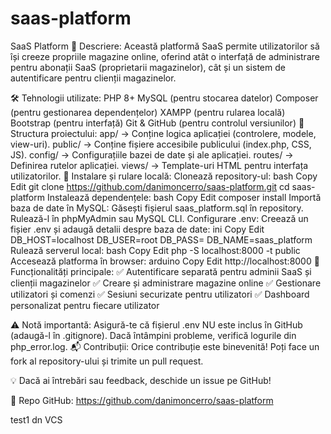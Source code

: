 # saas-platform

SaaS Platform
🚀 Descriere:
Această platformă SaaS permite utilizatorilor să își creeze propriile magazine online, oferind atât o interfață de administrare pentru abonații SaaS (proprietarii magazinelor), cât și un sistem de autentificare pentru clienții magazinelor.

🛠️ Tehnologii utilizate:
PHP 8+
MySQL (pentru stocarea datelor)
Composer (pentru gestionarea dependențelor)
XAMPP (pentru rularea locală)
Bootstrap (pentru interfață)
Git & GitHub (pentru controlul versiunilor)
📂 Structura proiectului:
app/ → Conține logica aplicației (controlere, modele, view-uri).
public/ → Conține fișiere accesibile publicului (index.php, CSS, JS).
config/ → Configurațiile bazei de date și ale aplicației.
routes/ → Definirea rutelor aplicației.
views/ → Template-uri HTML pentru interfața utilizatorilor.
🚀 Instalare și rulare locală:
Clonează repository-ul:
bash
Copy
Edit
git clone https://github.com/danimoncerro/saas-platform.git
cd saas-platform
Instalează dependențele:
bash
Copy
Edit
composer install
Importă baza de date în MySQL:
Găsești fișierul saas_platform.sql în repository.
Rulează-l în phpMyAdmin sau MySQL CLI.
Configurare .env:
Creează un fișier .env și adaugă detalii despre baza de date:
ini
Copy
Edit
DB_HOST=localhost
DB_USER=root
DB_PASS=
DB_NAME=saas_platform
Rulează serverul local:
bash
Copy
Edit
php -S localhost:8000 -t public
Accesează platforma în browser:
arduino
Copy
Edit
http://localhost:8000
🔑 Funcționalități principale:
✅ Autentificare separată pentru adminii SaaS și clienții magazinelor
✅ Creare și administrare magazine online
✅ Gestionare utilizatori și comenzi
✅ Sesiuni securizate pentru utilizatori
✅ Dashboard personalizat pentru fiecare utilizator

⚠️ Notă importantă:
Asigură-te că fișierul .env NU este inclus în GitHub (adaugă-l în .gitignore).
Dacă întâmpini probleme, verifică logurile din php_error.log.
📬 Contribuții:
Orice contribuție este binevenită! Poți face un fork al repository-ului și trimite un pull request.

💡 Dacă ai întrebări sau feedback, deschide un issue pe GitHub!

🔗 Repo GitHub:
https://github.com/danimoncerro/saas-platform

test1 dn VCS
